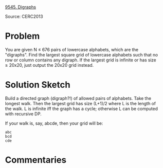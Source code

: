 [9545. Digraphs](https://www.acmicpc.net/problem/9545)

Source: CERC2013


# Problem

You are given N ≤ 676 pairs of lowercase alphabets, which are the "digraphs". Find the largest square grid of lowercase alphabets such that no row or column contains any digraph. If the largest grid is infinite or has size ≥ 20x20, just output the 20x20 grid instead.

# Solution Sketch

Build a directed graph (digraph?!) of allowed pairs of alphabets. Take the longest walk. Then the largest grid has size (L+1)/2 where L is the length of the walk. L is infinite iff the graph has a cycle; otherwise L can be computed with recursive DP.

If your walk is, say, abcde, then your grid will be:

```
abc
bcd
cde
```

# Commentaries

